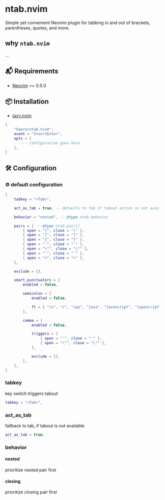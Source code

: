 # ntab.nvim

Simple yet convenient Neovim plugin for tabbing in and out of brackets, parentheses, quotes, and more.

## why `ntab.nvim`

...

<!-- ## 💡 Expected behaviour -->

<!---->

<!-- | Before | Key | After | Setting | -->

<!-- | --- | --- | --- | --- | -->

<!-- | `{\|}` | `<Tab>` | `{}\| ` | - | -->

<!-- | `\|"string"` | `<Tab>` | `"\|string" ` | - | -->

<!-- | `"str\|ing"` | `<Tab>` | `"str  \|ing"` | - | -->

<!-- | `"str\|ing"` | `<Tab>` | `"str\|ing"` | `default_to_tab = false` | -->

<!-- | `fn foo(bar\|) {}` | `<Tab>` | `fn foo(bar)\| {}` | - | -->

<!-- | `{\|foo}` | `<Tab>` | `{foo\|}` | - | -->

## 📬 Requirements

- [Neovim] >= 0.5.0

## 📦 Installation

- [lazy.nvim]

```lua
{
    "kawre/ntab.nvim",
    event = "InsertEnter",
    opts = {
        -- configuration goes here
    },
}
```

## 🛠️ Configuration

### ⚙️ default configuration

```lua
{
    tabkey = "<Tab>",

    act_as_tab = true, -- defaults to tab if tabout action is not available

    behavior = "nested", ---@type ntab.behavior

    pairs = { ---@type ntab.pair[]
        { open = "(", close = ")" },
        { open = "[", close = "]" },
        { open = "{", close = "}" },
        { open = "'", close = "'" },
        { open = "\"", close = "\"" },
        { open = "`", close = "`" },
        { open = "<", close = ">" },
    },

    exclude = {},

    smart_punctuators = {
        enabled = false,

        semicolon = {
            enabled = false,

            ft = { "cs", "c", "cpp", "java", "javascript", "typescript", "go", "dart" },
        },

        comma = {
            enabled = false,

            triggers = {
                { open = "'", close = "'" },
                { open = "\"", close = "\"" },
            },

            exclude = {},
        },
    },
}
```

### tabkey

key switch triggers tabout

```lua
tabkey = "<Tab>",
```

### act_as_tab

fallback to tab, if tabout is not available

```lua
act_as_tab = true,
```

### behavior

#### nested

prioritize nested pair first

#### closing

prioritize closing pair first

[lazy.nvim]: https://github.com/folke/lazy.nvim
[neovim]: https://github.com/neovim/neovim
